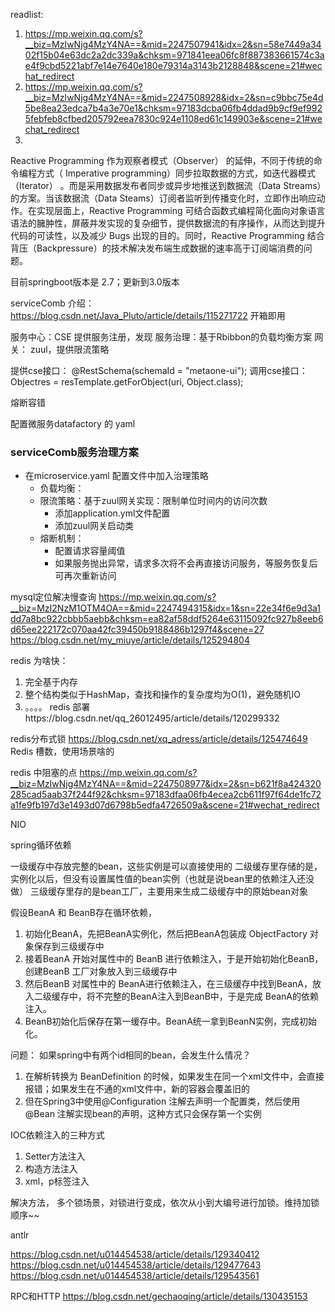 readlist:
1. https://mp.weixin.qq.com/s?__biz=MzIwNjg4MzY4NA==&mid=2247507941&idx=2&sn=58e7449a3402f15b04e63dc2a2dc339a&chksm=971841eea06fc8f887383661574c3ae4f9cbd5221abf7e14e7640e180e79314a3143b2128848&scene=21#wechat_redirect
2. https://mp.weixin.qq.com/s?__biz=MzIwNjg4MzY4NA==&mid=2247508928&idx=2&sn=c9bbc75e4d5be8ea23edca7b4a3e70e1&chksm=97183dcba06fb4ddad9b9cf9ef9925febfeb8cfbed205792eea7830c924e1108ed61c149903e&scene=21#wechat_redirect
3. 


Reactive Programming 作为观察者模式（Observer） 的延伸，不同于传统的命令编程方式（ Imperative programming）同步拉取数据的方式，如迭代器模式（Iterator） 。而是采用数据发布者同步或异步地推送到数据流（Data Streams）的方案。当该数据流（Data Steams）订阅者监听到传播变化时，立即作出响应动作。在实现层面上，Reactive Programming 可结合函数式编程简化面向对象语言语法的臃肿性，屏蔽并发实现的复杂细节，提供数据流的有序操作，从而达到提升代码的可读性，以及减少 Bugs 出现的目的。同时，Reactive Programming 结合背压（Backpressure）的技术解决发布端生成数据的速率高于订阅端消费的问题。


目前springboot版本是 2.7；更新到3.0版本


serviceComb 介绍： https://blog.csdn.net/Java_Pluto/article/details/115271722
开箱即用

服务中心：CSE 提供服务注册，发现
服务治理：基于Rbibbon的负载均衡方案
网关： zuul，提供限流策略

提供cse接口：
@RestSchema(schemaId = "metaone-ui");
调用cse接口：
Objectres = resTemplate.getForObject(uri, Object.class);


熔断容错

配置微服务datafactory 的 yaml

### serviceComb服务治理方案
- 在microservice.yaml 配置文件中加入治理策略
  - 负载均衡：
  - 限流策略：基于zuul网关实现：限制单位时间内的访问次数
    - 添加application.yml文件配置
    - 添加zuul网关启动类
  - 熔断机制：
    - 配置请求容量阈值
    - 如果服务抛出异常，请求多次将不会再直接访问服务，等服务恢复后可再次重新访问

mysql定位解决慢查询
https://mp.weixin.qq.com/s?__biz=MzI2NzM1OTM4OA==&mid=2247494315&idx=1&sn=22e34f6e9d3a1dd7a8bc922cbbb5aebb&chksm=ea82af58ddf5264e63115092fc927b8eeb6d65ee222172c070aa42fc39450b9188486b1297f4&scene=27
https://blog.csdn.net/my_miuye/article/details/125294804

redis
为啥快：
1. 完全基于内存
2. 整个结构类似于HashMap，查找和操作的复杂度均为O(1)，避免随机IO
3. 。。。。
redis 部署https://blog.csdn.net/qq_26012495/article/details/120299332

redis分布式锁
https://blog.csdn.net/xq_adress/article/details/125474649
Redis 槽数，使用场景啥的

redis 中阻塞的点
https://mp.weixin.qq.com/s?__biz=MzIwNjg4MzY4NA==&mid=2247508977&idx=2&sn=b621f8a424320285cad5aab37f244f92&chksm=97183dfaa06fb4ecea2cb611f97f64de1fc72a1fe9fb197d3e1493d07d6798b5edfa4726509a&scene=21#wechat_redirect

NIO


spring循环依赖

一级缓存中存放完整的bean，这些实例是可以直接使用的
二级缓存里存储的是，实例化以后，但没有设置属性值的bean实例（也就是说bean里的依赖注入还没做）
三级缓存里存的是bean工厂，主要用来生成二级缓存中的原始bean对象

假设BeanA 和 BeanB存在循环依赖，
1. 初始化BeanA，先把BeanA实例化，然后把BeanA包装成 ObjectFactory 对象保存到三级缓存中
2. 接着BeanA 开始对属性中的 BeanB 进行依赖注入，于是开始初始化BeanB，创建BeanB 工厂对象放入到三级缓存中
3. 然后BeanB 对属性中的 BeanA进行依赖注入，在三级缓存中找到BeanA，放入二级缓存中，将不完整的BeanA注入到BeanB中，于是完成 BeanA的依赖注入。
4. BeanB初始化后保存在第一缓存中。BeanA统一拿到BeanN实例，完成初始化。


问题： 如果spring中有两个id相同的bean，会发生什么情况？
1. 在解析转换为 BeanDefinition 的时候，如果发生在同一个xml文件中，会直接报错；如果发生在不通的xml文件中，新的容器会覆盖旧的
2. 但在Spring3中使用@Configuration 注解去声明一个配置类，然后使用@Bean 注解实现bean的声明，这种方式只会保存第一个实例


IOC依赖注入的三种方式
1. Setter方法注入
2. 构造方法注入
3. xml，p标签注入


解决方法， 多个锁场景，对锁进行变成，依次从小到大编号进行加锁。维持加锁顺序~~

antlr

https://blog.csdn.net/u014454538/article/details/129340412
https://blog.csdn.net/u014454538/article/details/129477643
https://blog.csdn.net/u014454538/article/details/129543561

RPC和HTTP
https://blog.csdn.net/gechaoqing/article/details/130435153
